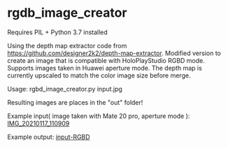 # rgdb_image_creator

Requires PIL + Python 3.7 installed

Using the depth map extractor code from https://github.com/designer2k2/depth-map-extractor.
Modified version to create an image that is compatible with HoloPlayStudio RGBD mode.
Supports images taken in Huawei aperture mode. The depth map is currently upscaled to match
the color image size before merge.

Usage:
rgbd_image_creator.py input.jpg

Resulting images are places in the "out" folder!


Example input( image taken with Mate 20 pro, aperture mode ):
[IMG_20210117_110909](https://user-images.githubusercontent.com/9356580/129726976-2f059b39-f0f5-42c7-be4a-b21e98d4cdf8.jpg)

Example output:
[input-RGBD](https://user-images.githubusercontent.com/9356580/129727698-d9524dd5-1e9b-470a-aa58-77f980bb9693.JPG)

